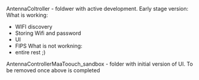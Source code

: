 AntennaColtroller - foldwer with active development. Early stage version:
What is working:
- WIFI discovery
- Storing Wifi and password
- UI
- FIPS
What is not workning:
- entire rest ;)

AntennaControllerMaaToouch_sandbox - folder with initial version of UI. To be removed once above is completed